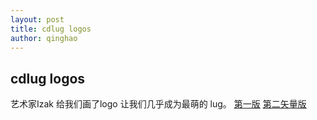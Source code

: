 ```yaml
---
layout: post
title: cdlug logos
author: qinghao
---
```


## cdlug logos

艺术家Izak 给我们画了logo 让我们几乎成为最萌的 lug。
[第一版](/images/raster.zip)
[第二矢量版](/images/vectors.zip)
